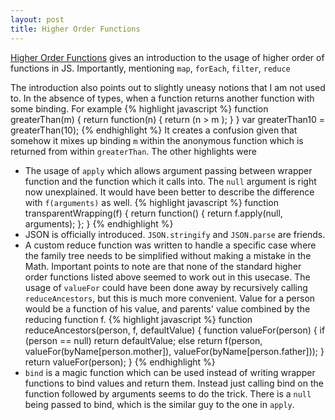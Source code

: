 ```yaml
---
layout: post
title: Higher Order Functions
---
```


[Higher Order Functions](http://eloquentjavascript.net/05_higher_order.html) gives
an introduction to the usage of higher order of functions in JS. Importantly, 
mentioning `map`, `forEach`, `filter`, `reduce` 

The introduction also points out to slightly uneasy notions that I am not used to.
In the absence of types, when a function returns another function with some 
binding. For example
{% highlight javascript %}
function greaterThan(m) {
  return function(n) {
    return (n > m );
  }
}
var greaterThan10 = greaterThan(10);
{% endhighlight %}
It creates a confusion given that somehow it mixes up binding `m` within 
the anonymous function which is returned from within `greaterThan`. 
The other highlights were 
* The usage of `apply` which allows argument passing between wrapper function
and the function which it calls into. The `null` argument is right now unexplained.
It would have been better to describe the difference with `f(arguments)` as well.
{% highlight javascript %}
function transparentWrapping(f) {
  return function() {
    return f.apply(null, arguments);
  };
}
{% endhighlight %}
* JSON is officially introduced. `JSON.stringify` and `JSON.parse` are friends.
* A custom reduce function was written to handle a specific case where the
family tree needs to be simplified without making a mistake in the Math. Important
points to note are that none of the standard higher order functions listed above
seemed to work out in this usecase. The usage of `valueFor` could have been done
away by recursively calling `reduceAncestors`, but this is much more convenient.
Value for a person would be a function of his value, and parents' value combined
by the reducing function f.
{% highlight javascript %}
function reduceAncestors(person, f, defaultValue) {
  function valueFor(person) {
    if (person == null)
      return defaultValue;
    else
      return f(person, valueFor(byName[person.mother]),
                       valueFor(byName[person.father]));
  }
  return valueFor(person);
}
{% endhighlight %}
* `bind` is a magic function which can be used instead of writing wrapper
functions to bind values and return them. Instead just calling bind on the function
followed by arguments seems to do the trick. There is a `null` being passed
to bind, which is the similar guy to the one in `apply`.
